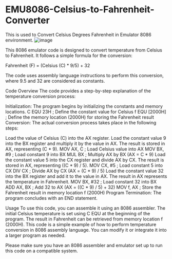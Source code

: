 # EMU8086-Celsius-to-Fahrenheit-Converter
This is used to Convert Celsius Degrees Fahrenheit in Emulator 8086 environment.
![image](https://github.com/RoggersAnguzu/EMU8086-Celsius-to-Fahrenheit-Converter/assets/141458053/71b60efd-3f99-4dd7-80ca-9ecb348d8bf4)

This 8086 emulator code is designed to convert temperature from Celsius to Fahrenheit. It follows a simple formula for the conversion:

Fahrenheit (F) = (Celsius (C) * 9/5) + 32

The code uses assembly language instructions to perform this conversion, where 9.5 and 32 are considered as constants.

Code Overview
The code provides a step-by-step explanation of the temperature conversion process:

Initialization: The program begins by initializing the constants and memory locations.
C EQU 23H      ; Define the constant value for Celsius
f EQU [2000H]  ; Define the memory location (2000H) for storing the Fahrenheit result
Conversion: The actual conversion process takes place in the following steps:

Load the value of Celsius (C) into the AX register.
Load the constant value 9 into the BX register and multiply it by the value in AX. The result is stored in AX, representing (C * 9).
MOV AX, C    ; Load Celsius value into AX
MOV BX, #9   ; Load constant 9 into BX
MUL BX       ; Multiply AX by BX (AX = C * 9)
Load the constant value 5 into the CX register and divide AX by CX. The result is stored in AX, representing ((C * 9) / 5).
MOV CX, #5   ; Load constant 5 into CX
DIV CX       ; Divide AX by CX (AX = (C * 9) / 5)
Load the constant value 32 into the BX register and add it to the value in AX. The result in AX represents the temperature in Fahrenheit.
MOV BX, #32  ; Load constant 32 into BX
ADD AX, BX   ; Add 32 to AX (AX = ((C * 9) / 5) + 32)
MOV f, AX    ; Store the Fahrenheit result in memory location f (2000H)
Program Termination: The program concludes with an END statement.

Usage
To use this code, you can assemble it using an 8086 assembler.
The initial Celsius temperature is set using C EQU at the beginning of the program.
The result in Fahrenheit can be retrieved from memory location f (2000H).
This code is a simple example of how to perform temperature conversion in 8086 assembly language. You can modify it or integrate it into a larger program as needed.

Please make sure you have an 8086 assembler and emulator set up to run this code on a compatible system.

